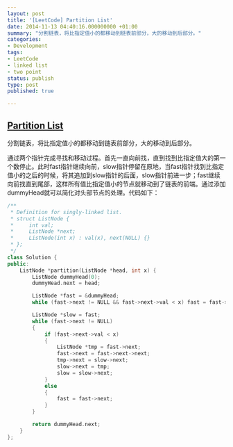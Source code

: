 ```yaml
---
layout: post
title: '[LeetCode] Partition List'
date: 2014-11-13 04:40:16.000000000 +01:00
summary: "分割链表，将比指定值小的都移动到链表前部分，大的移动到后部分。"
categories:
- Development
tags:
- LeetCode
- linked list
- two point
status: publish
type: post
published: true

---
```


## [Partition List](https://oj.leetcode.com/problems/partition-list/)

分割链表，将比指定值小的都移动到链表前部分，大的移动到后部分。

通过两个指针完成寻找和移动过程。首先一直向前找，直到找到比指定值大的第一个数停止。此时fast指针继续向前，slow指针停留在原地，当fast指针找到比指定值小的之后的时候，将其追加到slow指针的后面，slow指针前进一步；fast继续向前找直到尾部，这样所有值比指定值小的节点就移动到了链表的前端。通过添加dummyHead就可以简化对头部节点的处理。代码如下：

```c++
/**
 * Definition for singly-linked list.
 * struct ListNode {
 *     int val;
 *     ListNode *next;
 *     ListNode(int x) : val(x), next(NULL) {}
 * };
 */
class Solution {
public:
    ListNode *partition(ListNode *head, int x) {
        ListNode dummyHead(0);
        dummyHead.next = head;

        ListNode *fast = &dummyHead;
        while (fast->next != NULL && fast->next->val < x) fast = fast->next;

        ListNode *slow = fast;
        while (fast->next != NULL)
        {
            if (fast->next->val < x)
            {
                ListNode *tmp = fast->next;
                fast->next = fast->next->next;
                tmp->next = slow->next;
                slow->next = tmp;
                slow = slow->next;
            }
            else
            {
                fast = fast->next;
            }
        }

        return dummyHead.next;
    }
};
```